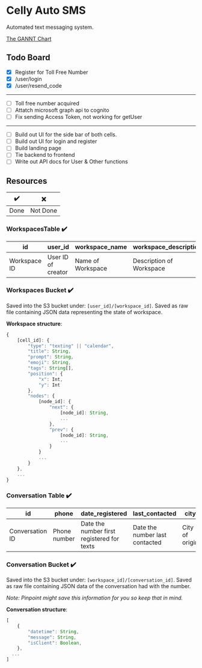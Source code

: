 # Celly Auto SMS

Automated text messaging system.

[The GANNT Chart](https://docs.google.com/spreadsheets/d/1BHNAObOwO4VI0TWgIXEIb1LyrxmVR_9PMCc-vQX5WZY/edit#gid=0)

## Todo Board

- [x] Register for Toll Free Number
- [x] /user/login
- [x] /user/resend_code

---

- [ ] Toll free number acquired
- [ ] Attatch microsoft graph api to cognito
- [ ] Fix sending Access Token, not working for getUser

---

- [ ] Build out UI for the side bar of both cells.
- [ ] Build out UI for login and register
- [ ] Build landing page
- [ ] Tie backend to frontend
- [ ] Write out API docs for User & Other functions

## Resources

| ✔️   | ❌       |
| ---- | -------- |
| Done | Not Done |

### WorkspacesTable ✔️

| id           | user_id            | workspace_name    | workspace_description    |
| ------------ | ------------------ | ----------------- | ------------------------ |
| Workspace ID | User ID of creator | Name of Workspace | Description of Workspace |

### Workspaces Bucket ✔️

Saved into the S3 bucket under: `[user_id]/[workspace_id]`.
Saved as raw file containing JSON data representing the state of workspace.

**Workspace structure**:

```ts
{
    [cell_id]: {
        "type": "texting" || "calendar",
        "title": String,
        "prompt": String,
        "emoji": String,
        "tags": String[],
        "position": {
            "x": Int,
            "y": Int
        },
        "nodes": {
            [node_id]: {
                "next": {
                    [node_id]: String,
                    ...
                },
                "prev": {
                    [node_id]: String,
                    ...
                }
            }
            ...
        }
    },
    ...
}

```

### Conversation Table ✔️

| id              | phone        | date_registered                            | last_contacted                 | city           | state           | workspace_id                            |
| --------------- | ------------ | ------------------------------------------ | ------------------------------ | -------------- | --------------- | --------------------------------------- |
| Conversation ID | Phone number | Date the number first registered for texts | Date the number last contacted | City of origin | State of origin | Workspace where conversation was based. |

### Conversation Bucket ✔️

Saved into the S3 bucket under: `[workspace_id]/[conversation_id]`.
Saved as raw file containing JSON data of the conversation had with the number.

_Note: Pinpoint might save this information for you so keep that in mind._

**Conversation structure**:

```ts
[
    {
        "datetime": String,
        "message": String,
        "isClient": Boolean,
    },
  ...
]
```
